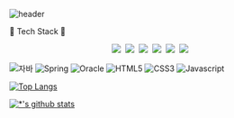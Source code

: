 ![header](https://capsule-render.vercel.app/api?type=waving&color=gradient&height=200&section=header&text=Junior%20Backend%20Developer!!&fontSize=50&animation=fadeIn&reversal=true&fontColor=d6ace6)  

:nut_and_bolt: Tech Stack :nut_and_bolt:

<p align="center">
<img src="https://img.shields.io/badge/-Java-007396?style=flat&logo=Java&logoColor=ffffff">&nbsp;
<img src="https://img.shields.io/badge/-Spring-6DB33F?style=for-the-badge&logo=Spring&logoColor=white">&nbsp;
<img src="https://img.shields.io/badge/-Oracle-F80000?style=flat-square&logo=Oracle&logoColor=white">&nbsp;
<img src="https://img.shields.io/badge/-HTML5-E34F26?style=flat-square&logo=HTML5&logoColor=white">&nbsp;
<img src="https://img.shields.io/badge/-CSS3-1572B6?style=flat-square&logo=CSS3&logoColor=white">&nbsp; 
<img src="https://img.shields.io/badge/-JavaScript-F7DF1E?style=flat-square&logo=JavaScript&logoColor=white">&nbsp;  
  
</p>


![자바](https://img.shields.io/badge/-Java-007396?style=flat&logo=Java&logoColor=ffffff)
![Spring](https://img.shields.io/badge/-Spring-6DB33F?style=for-the-badge&logo=Spring&logoColor=white)
![Oracle](https://img.shields.io/badge/-Oracle-F80000?style=flat-square&logo=Oracle&logoColor=white)
![HTML5](https://img.shields.io/badge/-HTML5-E34F26?style=flat-square&logo=HTML5&logoColor=white)
![CSS3](https://img.shields.io/badge/-CSS3-1572B6?style=flat-square&logo=CSS3&logoColor=white)
![Javascript](https://img.shields.io/badge/-JavaScript-F7DF1E?style=flat-square&logo=JavaScript&logoColor=white)  


[![Top Langs](https://github-readme-stats.vercel.app/api/top-langs/?username=KuMinSOO)](https://github.com/KuMinSOO/github-readme-stats)

[![*'s github stats](https://github-readme-stats.vercel.app/api?username=KuMinSOO)](https://github.com/KuMinSOO)





